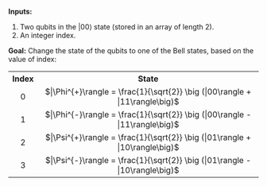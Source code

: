 **Inputs:** 

1. Two qubits in the $|00\rangle$ state (stored in an array of length 2).
2. An integer index.

**Goal:**  Change the state of the qubits to one of the Bell states, based on the value of index:

<table>
  <tr>
    <th style="text-align:center">Index</th>
    <th style="text-align:center">State</th>
  </tr>
  <tr>
    <td style="text-align:center">0</td>
    <td style="text-align:center">$|\Phi^{+}\rangle = \frac{1}{\sqrt{2}} \big (|00\rangle + |11\rangle\big)$</td>
  </tr>
  <tr>
    <td style="text-align:center">1</td>
    <td style="text-align:center">$|\Phi^{-}\rangle = \frac{1}{\sqrt{2}} \big (|00\rangle - |11\rangle\big)$</td>
  </tr>
  <tr>
    <td style="text-align:center">2</td>
    <td style="text-align:center">$|\Psi^{+}\rangle = \frac{1}{\sqrt{2}} \big (|01\rangle + |10\rangle\big)$</td>
  </tr>
  <tr>
    <td style="text-align:center">3</td>
    <td style="text-align:center">$|\Psi^{-}\rangle = \frac{1}{\sqrt{2}} \big (|01\rangle - |10\rangle\big)$</td>
  </tr>
</table>
